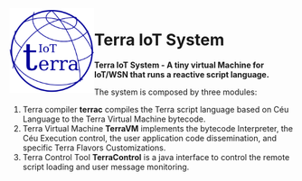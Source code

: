 <img width=150 align="left" src="/docs/images/Terra_IoT_Globo.png">

Terra IoT System
=====

__Terra IoT System - A tiny virtual Machine for IoT/WSN that runs a reactive script language.__

The system is composed by three modules:

1. Terra compiler __terrac__ compiles the Terra script language based on Céu Language to the Terra Virtual Machine bytecode.
2. Terra Virtual Machine __TerraVM__ implements the bytecode Interpreter, the Céu Execution control, the user application code dissemination, and specific Terra Flavors Customizations.
3. Terra Control Tool __TerraControl__ is a java interface to control the remote script loading and user message monitoring.

